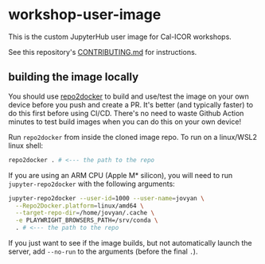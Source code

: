 # workshop-user-image

This is the custom JupyterHub user image for Cal-ICOR workshops.

See this repository's [CONTRIBUTING.md](https://github.com/cal-icor/workshop-user-image/blob/main/CONTRIBUTING.md) for instructions.

## building the image locally

You should use [repo2docker](https://repo2docker.readthedocs.io/en/latest/) to build and use/test the image on your own device before you push and create a PR.  It's better (and typically faster) to do this first before using CI/CD.  There's no need to waste Github Action minutes to test build images when you can do this on your own device!

Run `repo2docker` from inside the cloned image repo.  To run on a linux/WSL2 linux shell:

``` bash
repo2docker . # <--- the path to the repo
```

If you are using an ARM CPU (Apple M* silicon), you will need to run `jupyter-repo2docker` with the following arguments:

``` bash
jupyter-repo2docker --user-id=1000 --user-name=jovyan \
  --Repo2Docker.platform=linux/amd64 \
  --target-repo-dir=/home/jovyan/.cache \
  -e PLAYWRIGHT_BROWSERS_PATH=/srv/conda \
  . # <--- the path to the repo
```

If you just want to see if the image builds, but not automatically launch the server, add `--no-run` to the arguments (before the final `.`).

